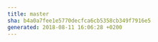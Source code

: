 ```yaml
---
title: master
sha: b4a0a7fee1e5770decfca6cb5358cb349f7916e5
generated: 2018-08-11 16:06:28 +0200
---
```

